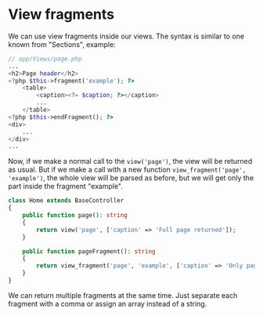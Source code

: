 # View fragments

We can use view fragments inside our views. The syntax is similar to one known from "Sections", example:

```php
// app/Views/page.php
...
<h2>Page header</h2>
<?php $this->fragment('example'); ?>
    <table>
        <caption><?= $caption; ?></caption>
        ...
    </table>
<?php $this->endFragment(); ?>
<div>
    ...
</div>
...
```

Now, if we make a normal call to the `view('page')`, the view will be returned as usual.
But if we make a call with a new function `view_fragment('page', 'example')`,
the whole view will be parsed as before, but we will get only the part inside the fragment "example".

```php
class Home extends BaseController
{
    public function page(): string
    {
        return view('page', ['caption' => 'Full page returned']);
    }

    public function pageFragment(): string
    {
        return view_fragment('page', 'example', ['caption' => 'Only page fragment returned']);
    }
}
```

We can return multiple fragments at the same time. Just separate each fragment with a comma or assign an array
instead of a string.
